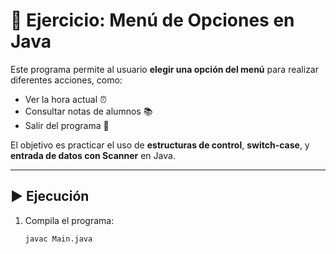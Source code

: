 # 🧩 Ejercicio: Menú de Opciones en Java

Este programa permite al usuario **elegir una opción del menú** para realizar diferentes acciones, como:

- Ver la hora actual ⏰  
- Consultar notas de alumnos 📚  
- Salir del programa 🚪  

El objetivo es practicar el uso de **estructuras de control**, **switch-case**, y **entrada de datos con Scanner** en Java.

---

## ▶️ Ejecución

1. Compila el programa:
   ```bash
   javac Main.java

